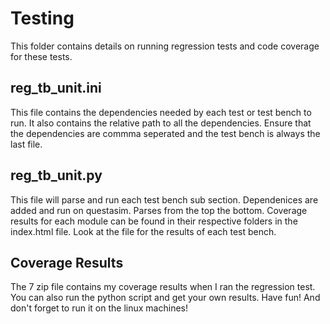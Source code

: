 # Testing

This folder contains details on running regression tests and code coverage for these tests.

## reg_tb_unit.ini

This file contains the dependencies needed by each test or test bench to run. It also contains the relative path to all the dependencies. Ensure that the dependencies
are commma seperated and the test bench is always the last file.

## reg_tb_unit.py

This file will parse and run each test bench sub section. Dependenices are added and run on questasim. Parses from the top the bottom. Coverage results for each module
can  be found in their respective folders in the index.html file. Look at the file for the results of each test bench.

## Coverage Results

The 7 zip file contains my coverage results when I ran the regression test. You can also run the python script and get your own results. Have fun! And don't forget to run it on the linux machines!
